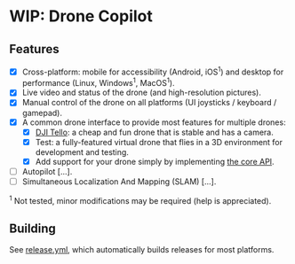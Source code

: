 # WIP: Drone Copilot

## Features

- [x] Cross-platform: mobile for accessibility (Android, iOS<sup>1</sup>) and desktop for performance (Linux, Windows<sup>1</sup>, MacOS<sup>1</sup>).
- [x] Live video and status of the drone (and high-resolution pictures).
- [x] Manual control of the drone on all platforms (UI joysticks / keyboard / gamepad).
- [x] A common drone interface to provide most features for multiple drones:
    - [x] [DJI Tello](https://m.dji.com/es/product/tello): a cheap and fun drone that is stable and has a camera.
    - [x] Test: a fully-featured virtual drone that flies in a 3D environment for development and testing.
    - [x] Add support for your drone simply by implementing [the core API](src/drone/api).
- [ ] Autopilot [...].
- [ ] Simultaneous Localization And Mapping (SLAM) [...].

<sup>1</sup> Not tested, minor modifications may be required (help is appreciated).

## Building

See [release.yml](.github/workflows/release.yml), which automatically builds releases for most platforms.
